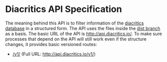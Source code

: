 # Diacritics API Specification

The meaning behind this API is to filter information of the [diacritics database](https://github.com/diacritics/database/) in a structured form. The API uses the files inside the [dist branch](https://github.com/diacritics/database/tree/dist) as a basis. The basic URL of the API is http://api.diacritics.io/. To make sure processes that depend on the API will still work even if the structure changes, it provides basic versioned routes:

- [/v1/](./v1/) (Full URL: http://api.diacritics.io/v1/)

